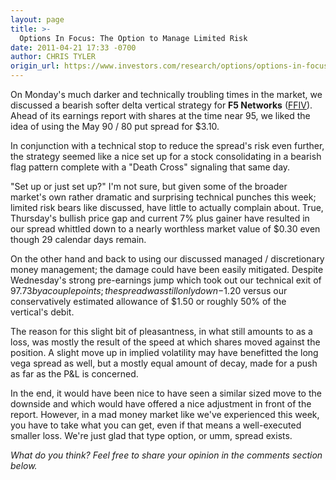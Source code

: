 ```yaml
---
layout: page
title: >-
  Options In Focus: The Option to Manage Limited Risk
date: 2011-04-21 17:33 -0700
author: CHRIS TYLER
origin_url: https://www.investors.com/research/options/options-in-focus-the-option-to-manage-limited-risk/
---
```






On Monday's much darker and technically troubling times in the market, we discussed a bearish softer delta vertical strategy for **F5 Networks** ([FFIV](https://research.investors.com/quote.aspx?symbol=FFIV)). Ahead of its earnings report with shares at the time near 95, we liked the idea of using the May 90 / 80 put spread for $3.10.

  

In conjunction with a technical stop to reduce the spread's risk even further, the strategy seemed like a nice set up for a stock consolidating in a bearish flag pattern complete with a "Death Cross" signaling that same day. 

  

"Set up or just set up?" I'm not sure, but given some of the broader market's own rather dramatic and surprising technical punches this week; limited risk bears like discussed, have little to actually complain about. True, Thursday's bullish price gap and current 7% plus gainer have resulted in our spread whittled down to a nearly worthless market value of $0.30 even though 29 calendar days remain. 

  

On the other hand and back to using our discussed managed / discretionary money management; the damage could have been easily mitigated. Despite Wednesday's strong pre-earnings jump which took out our technical exit of $97.73 by a couple points; the spread was still only down -$1.20 versus our conservatively estimated allowance of $1.50 or roughly 50% of the vertical's debit. 

  

The reason for this slight bit of pleasantness, in what still amounts to as a loss, was mostly the result of the speed at which shares moved against the position. A slight move up in implied volatility may have benefitted the long vega spread as well, but a mostly equal amount of decay, made for a push as far as the P&L is concerned. 

  

In the end, it would have been nice to have seen a similar sized move to the downside and which would have offered a nice adjustment in front of the report. However, in a mad money market like we've experienced this week, you have to take what you can get, even if that means a well-executed smaller loss. We're just glad that type option, or umm, spread exists.

  

*What do you think? Feel free to share your opinion in the comments section below.*




